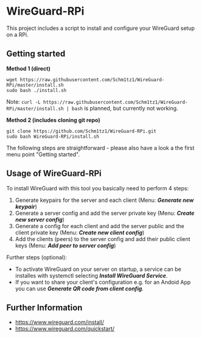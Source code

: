 # WireGuard-RPi
This project includes a script to install and configure your WireGuard setup on a RPi.
## Getting started
**Method 1 (direct)**
```Shell
wget https://raw.githubusercontent.com/Schm1tz1/WireGuard-RPi/master/install.sh
sudo bash ./install.sh
```
Note: ```curl -L https://raw.githubusercontent.com/Schm1tz1/WireGuard-RPi/master/install.sh | bash``` is planned, but currently not working.

**Method 2 (includes cloning git repo)**
```Shell
git clone https://github.com/Schm1tz1/WireGuard-RPi.git
sudo bash WireGuard-RPi/install.sh
```
The following steps are straightforward - please also have a look a the first menu point "Getting started".

## Usage of WireGuard-RPi
To install WireGuard with this tool you basically need to perform 4 steps:
  1. Generate keypairs for the server and each client (Menu: ***Generate new keypair***)
  2. Generate a server config and add the server private key (Menu: ***Create new server config***)
  3. Generate a config for each client and add the server public and the client private key (Menu: ***Create new client config***)
  4. Add the clients (peers) to the server config and add their public client keys (Menu: ***Add peer to server config***)

Further steps (optional):
  - To activate WireGuard on your server on startup, a service can be installes with systemctl selecting ***Install WireGuard Service***.
  - If you want to share your client's configuration e.g. for an Andoid App you can use ***Generate QR code from client config***.
 
 ## Further Information
 - https://www.wireguard.com/install/
 - https://www.wireguard.com/quickstart/
